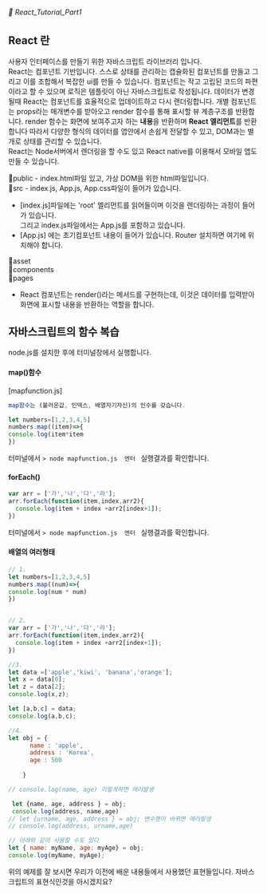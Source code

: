 ###### 🌵 React_Tutorial_Part1

## React 란 
사용자 인터페이스를 만들기 위한 자바스크립트 라이브러리 입니다.    
React는 컴포넌트 기반입니다. 스스로 상태를 관리하는 캡슐화된 컴포넌트를 만들고 그리고 이를 조합해서 복잡한 ui를 만들 수 있습니다. 컴포넌트는 작고 고립된 코드의 파편이라고 할 수 있으며 로직은 템플릿이 아닌 자바스크립트로 작성됩니다. 데이터가 변경될때 React는 컴포넌트를 효율적으로 업데이트하고 다시 랜더링합니다. 
개별 컴포넌트는 props라는 매개변수를 받아오고 render 함수를 통해 표시할 뷰 계층구조를 반환합니다.
render 함수는 화면에 보여주고자 하는 <b>내용</b>을 반환하며 <b>React 엘리먼트</b>를 반환합니다
따라서 다양한 형식의 데이터를 앱안에서 손쉽게 전달할 수 있고, DOM과는 별개로 상태를 관리할 수 있습니다.  
React는 Node서버에서 렌더링을 할 수도 있고 React native를 이용해서 모바일 앱도 만들 수 있습니다.   


📁public - index.html파일 있고, 가상 DOM을 위한 html파일입니다.   
📁src - index.js, App.js, App.css파일이 들어가 있습니다.   
  - [index.js]파일에는 'root' 엘리먼트를 읽어들이며 이것을 렌더링하는 과정이 들어가 있습니다.   
      그리고 index.js파일에서는     App.js를 포함하고 있습니다.  
  - [App.js] 에는 초기컴포넌트 내용이 들어가 있습니다. Router 설치하면 여기에 위치해야 합니다.    


📁asset  
📁components   
📁pages   


- React 컴포넌트는 render()라는 메서드를 구현하는데, 이것은 데이터를 입력받아 화면에 표시할 내용을 반환하는 역할을 합니다.


##  자바스크립트의 함수 복습 
node.js를 설치한 후에 터미널창에서 실행합니다.    
 
#### map()함수
[mapfunction.js]

```js
map함수는 (불러온값, 인덱스, 배열자기자신)의 인수를 갖습니다. 

let numbers=[1,2,3,4,5]
numbers.map((item)=>{
console.log(item*item
})
```   
터미널에서 ```> node mapfunction.js  엔터 ``` 실행결과를 확인합니다. 


#### forEach()
``` js
var arr = ['가','나','다','라'];
arr.forEach(function(item,index,arr2){ 
  console.log(item + index +arr2[index+1]); 
})

```  
터미널에서 ```> node mapfunction.js  엔터 ``` 실행결과를 확인합니다. 

#### 배열의 여러형태 
``` js
// 1.
let numbers=[1,2,3,4,5]
numbers.map((num)=>{
console.log(num * num)
})


// 2.
var arr = ['가','나','다','라'];
arr.forEach(function(item,index,arr2){ 
  console.log(item + index +arr2[index+1]); 
})

//3.
let data =['apple','kiwi', 'banana','orange'];
let x = data[0];
let z = data[2];
console.log(x,z);

let [a,b,c] = data;
console.log(a,b,c);

//4.
let obj = {
      name : 'apple',
      address : 'Korea',
      age : 500
      
    }

// console.log(name, age) 이렇게하면 에러발생

 let {name, age, address } = obj;
 console.log(address, name,age)
// let {urname, age, address } = obj; 변수명이 바뀌면 에러발생
// console.log(address, urname,age)

// 아래와 같이 사용할 수도 있다
let { name: myName, age: myAge} = obj;
console.log(myName, myAge);

```

위의 예제를 잘 보시면 우리가 이전에 배운 내용들에서 사용했던 표현들입니다. 자바스크립트의 표현식인것을 아시겠지요?

 
